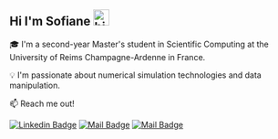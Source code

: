 ## Hi I'm Sofiane <img src="https://user-images.githubusercontent.com/1303154/88677602-1635ba80-d120-11ea-84d8-d263ba5fc3c0.gif" width="28px" height="28px" alt="hi">


🎓 I'm a second-year Master's student in Scientific Computing at the University of Reims Champagne-Ardenne in France.

💡 I'm passionate about numerical simulation technologies and data manipulation.

:mailbox: Reach me out!

[![Linkedin Badge](https://img.shields.io/badge/-Linkdin-0e76a8?style=flat&labelColor=0e76a8&logo=linkedin&logoColor=white)](https://www.linkedin.com/in/sofiane-sagouma/) [![Mail Badge](https://img.shields.io/badge/-Kaggle-e84393?style=flat&labelColor=e84393&logo=instagram&logoColor=white)](https://www.kaggle.com/mesofianeyou) [![Mail Badge](https://img.shields.io/badge/-Gmail-c0392b?style=flat&labelColor=c0392b&logo=gmail&logoColor=white)](sofiane.sagouma.mt@gmail.com)

